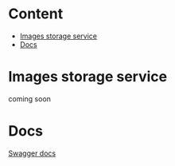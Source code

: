 # Content
+ [Images storage service](#images-storage-service)
+ [Docs](#swagger-docs)

# Images storage service
 coming soon

# Docs
[Swagger docs](swagger/docs/images_storage_service_v1.swagger.json)
 